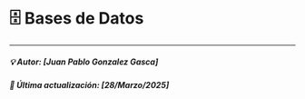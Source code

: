 # 🗄️ Bases de Datos

-----
##### 💡 Autor: [Juan Pablo Gonzalez Gasca]
##### 📆 Última actualización: [28/Marzo/2025]

